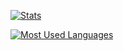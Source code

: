 [![Stats](https://github-readme-stats.vercel.app/api?username=ChrxnZ&bg_color=30,ff4545,ffb073&title_color=fff&text_color=fff)](https://github.com/yeetdisdude/repositories)

[![Most Used Languages](https://github-readme-stats.vercel.app/api/top-langs/?username=ChrxnZ&layout=compact&langs_count=10)](https://github.com/yeetdisdude/repositories)
